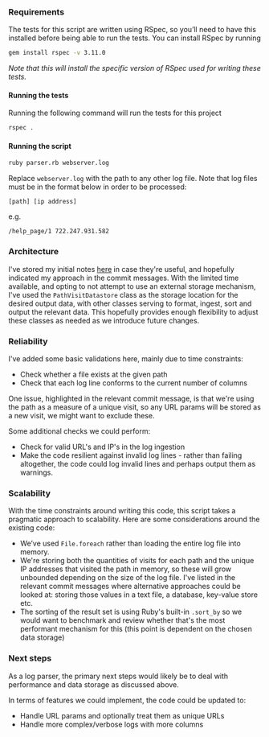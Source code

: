 ### Requirements

The tests for this script are written using RSpec, so you’ll need to have this installed before being able to run the tests. You can install RSpec by running

```bash
gem install rspec -v 3.11.0
```

_Note that this will install the specific version of RSpec used for writing these tests._

#### Running the tests

Running the following command will run the tests for this project

```bash
rspec .
```

#### Running the script

```bash
ruby parser.rb webserver.log
```

Replace `webserver.log` with the path to any other log file. Note that log files must be in the format below in order to be processed:

```
[path] [ip address]
```

e.g.

```
/help_page/1 722.247.931.582
```

### Architecture

I've stored my initial notes [here](https://gist.github.com/maxshelley/5a98ee9d879a98abb905b88d1a4b2768) in case they're useful, and hopefully indicated my approach in the commit messages. With the limited time available, and opting to not attempt to use an external storage mechanism, I've used the `PathVisitDatastore` class as the storage location for the desired output data, with other classes serving to format, ingest, sort and output the relevant data. This hopefully provides enough flexibility to adjust these classes as needed as we introduce future changes.

### Reliability

I've added some basic validations here, mainly due to time constraints:

- Check whether a file exists at the given path
- Check that each log line conforms to the current number of columns

One issue, highlighted in the relevant commit message, is that we're using the path as a measure of a unique visit, so any URL params will be stored as a new visit, we might want to exclude these.

Some additional checks we could perform:

- Check for valid URL's and IP's in the log ingestion
- Make the code resilient against invalid log lines - rather than failing altogether, the code could log invalid lines and perhaps output them as warnings.

### Scalability

With the time constraints around writing this code, this script takes a pragmatic approach to scalability. Here are some considerations around the existing code:

- We’ve used `File.foreach` rather than loading the entire log file into memory.
- We're storing both the quantities of visits for each path and the unique IP addresses that visited the path in memory, so these will grow unbounded depending on the size of the log file. I've listed in the relevant commit messages where alternative approaches could be looked at: storing those values in a text file, a database, key-value store etc.
- The sorting of the result set is using Ruby's built-in `.sort_by` so we would want to benchmark and review whether that's the most performant mechanism for this (this point is dependent on the chosen data storage)

### Next steps

As a log parser, the primary next steps would likely be to deal with performance and data storage as discussed above.

In terms of features we could implement, the code could be updated to:

- Handle URL params and optionally treat them as unique URLs
- Handle more complex/verbose logs with more columns
